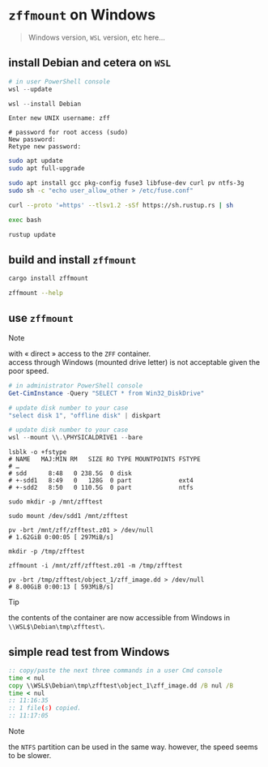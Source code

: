# `zffmount` on Windows

> Windows version, `WSL` version,  etc here...


## install Debian and cetera on `WSL`

```powershell
# in user PowerShell console
wsl --update

wsl --install Debian
```

```text
Enter new UNIX username: zff

# password for root access (sudo)
New password:
Retype new password:
```

```bash
sudo apt update
sudo apt full-upgrade

sudo apt install gcc pkg-config fuse3 libfuse-dev curl pv ntfs-3g
sudo sh -c "echo user_allow_other > /etc/fuse.conf"

curl --proto '=https' --tlsv1.2 -sSf https://sh.rustup.rs | sh

exec bash

rustup update
```


## build and install `zffmount`

```bash
cargo install zffmount

zffmount --help
```


## use `zffmount`

> [!NOTE]
> with « direct » access to the `ZFF` container.<br :>
> access through Windows (mounted drive letter) is not acceptable given the poor speed.

```powershell
# in administrator PowerShell console
Get-CimInstance -Query "SELECT * from Win32_DiskDrive"

# update disk number to your case
"select disk 1", "offline disk" | diskpart

# update disk number to your case
wsl --mount \\.\PHYSICALDRIVE1 --bare
```

```bash/WSL
lsblk -o +fstype
# NAME   MAJ:MIN RM   SIZE RO TYPE MOUNTPOINTS FSTYPE
# …
# sdd      8:48   0 238.5G  0 disk
# +-sdd1   8:49   0   128G  0 part             ext4
# +-sdd2   8:50   0 110.5G  0 part             ntfs

sudo mkdir -p /mnt/zfftest

sudo mount /dev/sdd1 /mnt/zfftest
```

```bash/WSL
pv -brt /mnt/zff/zfftest.z01 > /dev/null
# 1.62GiB 0:00:05 [ 297MiB/s]
```

```bash/WSL
mkdir -p /tmp/zfftest

zffmount -i /mnt/zff/zfftest.z01 -m /tmp/zfftest

pv -brt /tmp/zfftest/object_1/zff_image.dd > /dev/null
# 8.00GiB 0:00:13 [ 593MiB/s]
```

> [!TIP]
> the contents of the container are now accessible from Windows in `\\WSL$\Debian\tmp\zfftest\`.


## simple read test from Windows

```cmd
:: copy/paste the next three commands in a user Cmd console
time < nul
copy \\WSL$\Debian\tmp\zfftest\object_1\zff_image.dd /B nul /B
time < nul
:: 11:16:35
:: 1 file(s) copied.
:: 11:17:05
```

> [!NOTE]
> the `NTFS` partition can be used in the same way.
> however, the speed seems to be slower.
